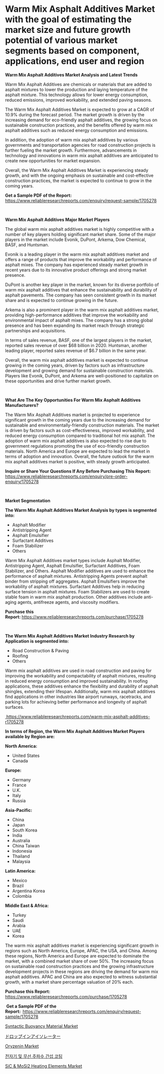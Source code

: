 <p><h1>Warm Mix Asphalt Additives Market with the goal of estimating the market size and future growth potential of various market segments based on component, applications, end user and region</h1></p><p><strong>Warm Mix Asphalt Additives Market Analysis and Latest Trends</strong></p>
<p><p>Warm Mix Asphalt Additives are chemicals or materials that are added to asphalt mixtures to lower the production and laying temperature of the asphalt mixture. This technology allows for lower energy consumption, reduced emissions, improved workability, and extended paving seasons.</p><p>The Warm Mix Asphalt Additives Market is expected to grow at a CAGR of 10.9% during the forecast period. The market growth is driven by the increasing demand for eco-friendly asphalt additives, the growing focus on sustainable construction practices, and the benefits offered by warm mix asphalt additives such as reduced energy consumption and emissions.</p><p>In addition, the adoption of warm mix asphalt additives by various governments and transportation agencies for road construction projects is further fueling the market growth. Furthermore, advancements in technology and innovations in warm mix asphalt additives are anticipated to create new opportunities for market expansion.</p><p>Overall, the Warm Mix Asphalt Additives Market is experiencing steady growth, and with the ongoing emphasis on sustainable and cost-effective construction practices, the market is expected to continue to grow in the coming years.</p></p>
<p><strong>Get a Sample PDF of the Report:&nbsp;</strong> <a href="https://www.reliableresearchreports.com/enquiry/request-sample/1705278">https://www.reliableresearchreports.com/enquiry/request-sample/1705278</a></p>
<p>&nbsp;</p>
<p><strong>Warm Mix Asphalt Additives Major Market Players</strong></p>
<p><p>The global warm mix asphalt additives market is highly competitive with a number of key players holding significant market share. Some of the major players in the market include Evonik, DuPont, Arkema, Dow Chemical, BASF, and Huntsman.</p><p>Evonik is a leading player in the warm mix asphalt additives market and offers a range of products that improve the workability and performance of asphalt mixes. The company has experienced steady market growth in recent years due to its innovative product offerings and strong market presence.</p><p>DuPont is another key player in the market, known for its diverse portfolio of warm mix asphalt additives that enhance the sustainability and durability of asphalt pavements. The company has seen consistent growth in its market share and is expected to continue growing in the future.</p><p>Arkema is also a prominent player in the warm mix asphalt additives market, providing high-performance additives that improve the workability and environmental impact of asphalt mixes. The company has a strong global presence and has been expanding its market reach through strategic partnerships and acquisitions.</p><p>In terms of sales revenue, BASF, one of the largest players in the market, reported sales revenue of over $68 billion in 2020. Huntsman, another leading player, reported sales revenue of $6.7 billion in the same year.</p><p>Overall, the warm mix asphalt additives market is expected to continue growing in the coming years, driven by factors such as infrastructure development and growing demand for sustainable construction materials. Players like Evonik, DuPont, and Arkema are well-positioned to capitalize on these opportunities and drive further market growth.</p></p>
<p>&nbsp;</p>
<p><strong>What Are The Key Opportunities For Warm Mix Asphalt Additives Manufacturers?</strong></p>
<p><p>The Warm Mix Asphalt Additives market is projected to experience significant growth in the coming years due to the increasing demand for sustainable and environmentally-friendly construction materials. The market is driven by factors such as cost-effectiveness, improved workability, and reduced energy consumption compared to traditional hot mix asphalt. The adoption of warm mix asphalt additives is also expected to rise due to government regulations promoting the use of eco-friendly construction materials. North America and Europe are expected to lead the market in terms of adoption and innovation. Overall, the future outlook for the warm mix asphalt additives market is positive, with steady growth anticipated.</p></p>
<p><strong>Inquire or Share Your Questions If Any Before Purchasing This Report:</strong> <a href="https://www.reliableresearchreports.com/enquiry/pre-order-enquiry/1705278">https://www.reliableresearchreports.com/enquiry/pre-order-enquiry/1705278</a></p>
<p>&nbsp;</p>
<p><strong>Market Segmentation</strong></p>
<p><strong>The Warm Mix Asphalt Additives Market Analysis by types is segmented into:</strong></p>
<p><ul><li>Asphalt Modifier</li><li>Antistripping Agent</li><li>Asphalt Emulsifier</li><li>Surfactant Additives</li><li>Foam Stabilizer</li><li>Others</li></ul></p>
<p><p>Warm Mix Asphalt Additives market types include Asphalt Modifier, Antistripping Agent, Asphalt Emulsifier, Surfactant Additives, Foam Stabilizer, and Others. Asphalt Modifier additives are used to enhance the performance of asphalt mixtures. Antistripping Agents prevent asphalt binder from stripping off aggregates. Asphalt Emulsifiers improve the workability of asphalt mixtures. Surfactant Additives help in reducing surface tension in asphalt mixtures. Foam Stabilizers are used to create stable foam in warm mix asphalt production. Other additives include anti-aging agents, antifreeze agents, and viscosity modifiers.</p></p>
<p><strong>Purchase this Report:&nbsp;</strong><a href="https://www.reliableresearchreports.com/purchase/1705278">https://www.reliableresearchreports.com/purchase/1705278</a></p>
<p>&nbsp;</p>
<p><strong>The Warm Mix Asphalt Additives Market Industry Research by Application is segmented into:</strong></p>
<p><ul><li>Road Construction & Paving</li><li>Roofing</li><li>Others</li></ul></p>
<p><p>Warm mix asphalt additives are used in road construction and paving for improving the workability and compactability of asphalt mixtures, resulting in reduced energy consumption and improved sustainability. In roofing applications, these additives enhance the flexibility and durability of asphalt shingles, extending their lifespan. Additionally, warm mix asphalt additives find applications in other industries like airport runways, racetracks, and parking lots for achieving better performance and longevity of asphalt surfaces.</p></p>
<p><a href="https://www.reliableresearchreports.com/warm-mix-asphalt-additives-r1705278">&nbsp;https://www.reliableresearchreports.com/warm-mix-asphalt-additives-r1705278</a></p>
<p><strong>In terms of Region, the Warm Mix Asphalt Additives Market Players available by Region are:</strong></p>
<p>
    <p> <strong> North America: </strong>
        <ul>
            <li>United States</li>
            <li>Canada</li>
        </ul>
        </p> 
    <p> <strong> Europe: </strong>
        <ul>
            <li>Germany</li>
            <li>France</li>
            <li>U.K.</li>
            <li>Italy</li>
            <li>Russia</li>
        </ul>
        </p> 
    <p> <strong> Asia-Pacific: </strong>
        <ul>
            <li>China</li>
            <li>Japan</li>
            <li>South Korea</li>
            <li>India</li>
            <li>Australia</li>
            <li>China Taiwan</li>
            <li>Indonesia</li>
            <li>Thailand</li>
            <li>Malaysia</li>
        </ul>
        </p> 
    <p> <strong> Latin America: </strong>
        <ul>
            <li>Mexico</li>
            <li>Brazil</li>
            <li>Argentina Korea</li>
            <li>Colombia</li>
        </ul>
        </p> 
    <p> <strong> Middle East & Africa: </strong>
        <ul>
            <li>Turkey</li>
            <li>Saudi</li>
            <li>Arabia</li>
            <li>UAE</li>
            <li>Korea</li>
        </ul>
    </p>
    </p>
<p><p>The warm mix asphalt additives market is experiencing significant growth in regions such as North America, Europe, APAC, the USA, and China. Among these regions, North America and Europe are expected to dominate the market, with a combined market share of over 50%. The increasing focus on sustainable road construction practices and the growing infrastructure development projects in these regions are driving the demand for warm mix asphalt additives. APAC and China are also expected to witness substantial growth, with a market share percentage valuation of 20% each.</p></p>
<p><strong>Purchase this Report: </strong><a href="https://www.reliableresearchreports.com/purchase/1705278">https://www.reliableresearchreports.com/purchase/1705278</a></p>
<p>&nbsp;<strong>Get a Sample PDF of the Report:&nbsp;&nbsp;</strong><a href="https://www.reliableresearchreports.com/enquiry/request-sample/1705278">https://www.reliableresearchreports.com/enquiry/request-sample/1705278</a></p>
<p><strong></strong></p>
<p><p><a href="https://github.com/markusgodoy/Market-Research-Report-List-3/blob/main/syntactic-buoyancy-material-market.md">Syntactic Buoyancy Material Market</a></p><p><a href="https://github.com/AhmadMann1950/Market-Research-Report-List-1/blob/main/6921424123339.md">ドロップインアイソレーター</a></p><p><a href="https://issuu.com/reportprime-2/docs/oryzenin-market-size-2030.pptx">Oryzenin Market</a></p><p><a href="https://github.com/Hubertstyenger6685/Market-Research-Report-List-2/blob/main/3644108109649.md">전자기 및 무선 주파수 간섭 코팅</a></p><p><a href="https://github.com/arionmp/Market-Research-Report-List-3/blob/main/sic-mosi2-heating-elements-market.md">SiC & MoSi2 Heating Elements Market</a></p></p>
